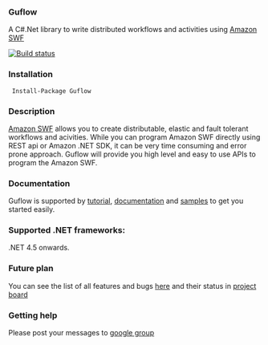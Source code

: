 ### Guflow
A C#.Net library to write distributed workflows and activities using [Amazon SWF](https://aws.amazon.com/swf/)

[![Build status](https://ci.appveyor.com/api/projects/status/github/gurmitteotia/guflow?svg=true)](https://ci.appveyor.com/project/gurmitteotia/guflow/branch/master)

### Installation
```
 Install-Package Guflow
 ```
### Description
[Amazon SWF](https://aws.amazon.com/swf/) allows you to create distributable, elastic and fault tolerant workflows and acivities. While you can program Amazon SWF directly using REST api or Amazon .NET SDK, it can be very time consuming and error prone approach. Guflow will provide you high level and easy to use APIs to program the Amazon SWF.

### Documentation
Guflow is supported by [tutorial](https://github.com/gurmitteotia/guflow/wiki/Tutorial), [documentation](https://github.com/gurmitteotia/guflow/wiki) and [samples](https://github.com/gurmitteotia/guflow-samples) to get you started easily.

### Supported .NET frameworks:
.NET 4.5 onwards.

### Future plan
You can see the list of all features and bugs [here](https://github.com/gurmitteotia/guflow/issues) and their status in [project board](https://github.com/gurmitteotia/guflow/projects/1?)

### Getting help
Please post your messages to [google group](https://groups.google.com/forum/#!forum/guflow)